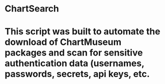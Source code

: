 # ChartSearch
# This script was built to automate the download of ChartMuseum packages and scan for sensitive authentication data (usernames, passwords, secrets, api keys, etc. 
